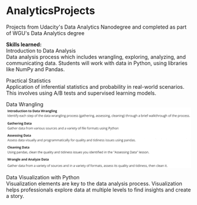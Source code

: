 # AnalyticsProjects

Projects from Udacity's Data Analytics Nanodegree and completed as part of WGU's Data Analytics degree

**Skills learned:**    
Introduction to Data Analysis    
Data analysis process which includes wrangling, exploring, analyzing, and communicating data. Students will work with data in Python, using libraries like NumPy and Pandas.  

Practical Statistics  
Application of inferential statistics and probability in real-world scenarios. This involves using A/B tests and supervised learning models.  

Data Wrangling  
<img src="https://github.com/CyndiMorris/assets/blob/main/Dwrangle.png" style="width:600px"> 

Data Visualization with Python  
Visualization elements are key to the data analysis process. Visualization helps professionals explore data at multiple levels to find insights and create a story.  
